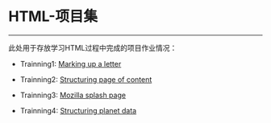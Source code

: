 # HTML-项目集

---

此处用于存放学习HTML过程中完成的项目作业情况：

- Trainning1: [Marking up a letter](https://github.com/LiTAooooo/HTML-Projects/tree/master/Trainning1-Marking%20up%20a%20letter)

- Trainning2: [Structuring page of content](https://github.com/LiTAooooo/HTML-Projects/tree/master/Trainning2-Structuring%20a%20page%20of%20content)

- Trainning3: [Mozilla splash page](Trainning3-Mozilla%20splash%20page)

- Trainning4: [Structuring planet data](Trainning4-Structuring%20planet%20data)
